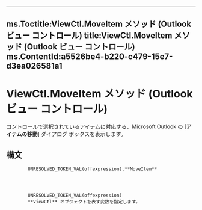 

---
ms.Toctitle:ViewCtl.MoveItem メソッド (Outlook ビュー コントロール)
title:ViewCtl.MoveItem メソッド (Outlook ビュー コントロール)
ms.ContentId:a5526be4-b220-c479-15e7-d3ea026581a1
---
# ViewCtl.MoveItem メソッド (Outlook ビュー コントロール)




コントロールで選択されているアイテムに対応する、Microsoft Outlook の [**アイテムの移動**] ダイアログ ボックスを表示します。



## 構文

            UNRESOLVED_TOKEN_VAL(offexpression).**MoveItem**




            UNRESOLVED_TOKEN_VAL(offexpression)
            **ViewCtl** オブジェクトを表す変数を指定します。




